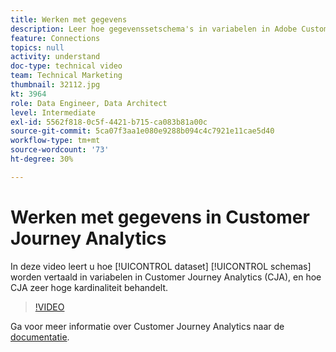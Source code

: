 ```yaml
---
title: Werken met gegevens
description: Leer hoe gegevenssetschema's in variabelen in Adobe Customer Journey Analytics worden vertaald, evenals hoe CJA zeer hoge kardinaliteit behandelt.
feature: Connections
topics: null
activity: understand
doc-type: technical video
team: Technical Marketing
thumbnail: 32112.jpg
kt: 3964
role: Data Engineer, Data Architect
level: Intermediate
exl-id: 5562f818-0c5f-4421-b715-ca083b81a00c
source-git-commit: 5ca07f3aa1e080e9288b094c4c7921e11cae5d40
workflow-type: tm+mt
source-wordcount: '73'
ht-degree: 30%

---
```


# Werken met gegevens in Customer Journey Analytics

In deze video leert u hoe [!UICONTROL dataset] [!UICONTROL schemas] worden vertaald in variabelen in Customer Journey Analytics (CJA), en hoe CJA zeer hoge kardinaliteit behandelt.

>[!VIDEO](https://video.tv.adobe.com/v/32112/?quality=12)

Ga voor meer informatie over Customer Journey Analytics naar de [documentatie](https://experienceleague.adobe.com/docs/analytics-platform/using/cja-landing.html).
